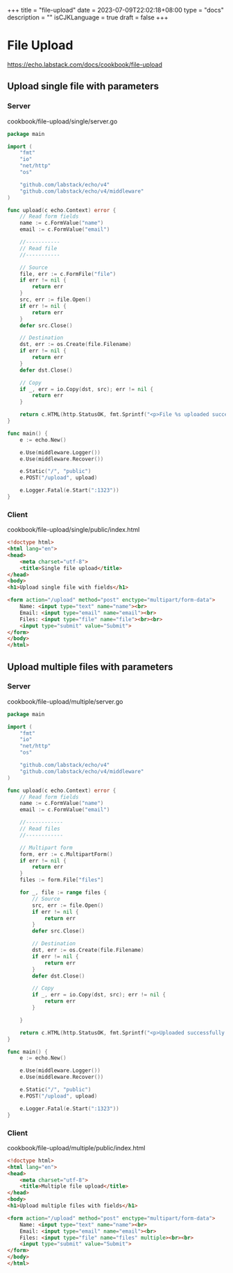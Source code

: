 +++
title = "file-upload"
date = 2023-07-09T22:02:18+08:00
type = "docs"
description = ""
isCJKLanguage = true
draft = false
+++

# File Upload

https://echo.labstack.com/docs/cookbook/file-upload

## Upload single file with parameters

### Server

cookbook/file-upload/single/server.go

```go
package main

import (
	"fmt"
	"io"
	"net/http"
	"os"

	"github.com/labstack/echo/v4"
	"github.com/labstack/echo/v4/middleware"
)

func upload(c echo.Context) error {
	// Read form fields
	name := c.FormValue("name")
	email := c.FormValue("email")

	//-----------
	// Read file
	//-----------

	// Source
	file, err := c.FormFile("file")
	if err != nil {
		return err
	}
	src, err := file.Open()
	if err != nil {
		return err
	}
	defer src.Close()

	// Destination
	dst, err := os.Create(file.Filename)
	if err != nil {
		return err
	}
	defer dst.Close()

	// Copy
	if _, err = io.Copy(dst, src); err != nil {
		return err
	}

	return c.HTML(http.StatusOK, fmt.Sprintf("<p>File %s uploaded successfully with fields name=%s and email=%s.</p>", file.Filename, name, email))
}

func main() {
	e := echo.New()

	e.Use(middleware.Logger())
	e.Use(middleware.Recover())

	e.Static("/", "public")
	e.POST("/upload", upload)

	e.Logger.Fatal(e.Start(":1323"))
}
```



### Client

cookbook/file-upload/single/public/index.html

```html
<!doctype html>
<html lang="en">
<head>
    <meta charset="utf-8">
    <title>Single file upload</title>
</head>
<body>
<h1>Upload single file with fields</h1>

<form action="/upload" method="post" enctype="multipart/form-data">
    Name: <input type="text" name="name"><br>
    Email: <input type="email" name="email"><br>
    Files: <input type="file" name="file"><br><br>
    <input type="submit" value="Submit">
</form>
</body>
</html>
```



## Upload multiple files with parameters

### Server

cookbook/file-upload/multiple/server.go

```go
package main

import (
	"fmt"
	"io"
	"net/http"
	"os"

	"github.com/labstack/echo/v4"
	"github.com/labstack/echo/v4/middleware"
)

func upload(c echo.Context) error {
	// Read form fields
	name := c.FormValue("name")
	email := c.FormValue("email")

	//------------
	// Read files
	//------------

	// Multipart form
	form, err := c.MultipartForm()
	if err != nil {
		return err
	}
	files := form.File["files"]

	for _, file := range files {
		// Source
		src, err := file.Open()
		if err != nil {
			return err
		}
		defer src.Close()

		// Destination
		dst, err := os.Create(file.Filename)
		if err != nil {
			return err
		}
		defer dst.Close()

		// Copy
		if _, err = io.Copy(dst, src); err != nil {
			return err
		}

	}

	return c.HTML(http.StatusOK, fmt.Sprintf("<p>Uploaded successfully %d files with fields name=%s and email=%s.</p>", len(files), name, email))
}

func main() {
	e := echo.New()

	e.Use(middleware.Logger())
	e.Use(middleware.Recover())

	e.Static("/", "public")
	e.POST("/upload", upload)

	e.Logger.Fatal(e.Start(":1323"))
}
```



### Client

cookbook/file-upload/multiple/public/index.html

```html
<!doctype html>
<html lang="en">
<head>
    <meta charset="utf-8">
    <title>Multiple file upload</title>
</head>
<body>
<h1>Upload multiple files with fields</h1>

<form action="/upload" method="post" enctype="multipart/form-data">
    Name: <input type="text" name="name"><br>
    Email: <input type="email" name="email"><br>
    Files: <input type="file" name="files" multiple><br><br>
    <input type="submit" value="Submit">
</form>
</body>
</html>
```